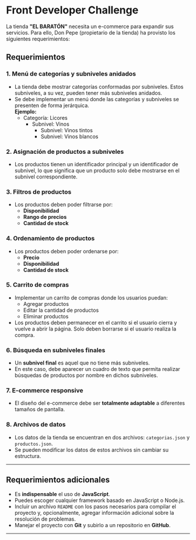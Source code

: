 # Front Developer Challenge

La tienda **"EL BARATÓN"** necesita un e-commerce para expandir sus servicios. Para ello, Don Pepe (propietario de la tienda) ha provisto los siguientes requerimientos:  

## Requerimientos

### 1. Menú de categorías y subniveles anidados
- La tienda debe mostrar categorías conformadas por subniveles. Estos subniveles, a su vez, pueden tener más subniveles anidados.  
- Se debe implementar un menú donde las categorías y subniveles se presenten de forma jerárquica.  
  **Ejemplo:**  
  - Categoría: Licores  
    - Subnivel: Vinos  
      - Subnivel: Vinos tintos  
      - Subnivel: Vinos blancos  

### 2. Asignación de productos a subniveles
- Los productos tienen un identificador principal y un identificador de subnivel, lo que significa que un producto solo debe mostrarse en el subnivel correspondiente.  

### 3. Filtros de productos
- Los productos deben poder filtrarse por:  
  - **Disponibilidad**  
  - **Rango de precios**  
  - **Cantidad de stock**  

### 4. Ordenamiento de productos
- Los productos deben poder ordenarse por:  
  - **Precio**  
  - **Disponibilidad**  
  - **Cantidad de stock**  

### 5. Carrito de compras
- Implementar un carrito de compras donde los usuarios puedan:  
  - Agregar productos  
  - Editar la cantidad de productos  
  - Eliminar productos  
- Los productos deben permanecer en el carrito si el usuario cierra y vuelve a abrir la página. Solo deben borrarse si el usuario realiza la compra.  

### 6. Búsqueda en subniveles finales
- Un **subnivel final** es aquel que no tiene más subniveles.  
- En este caso, debe aparecer un cuadro de texto que permita realizar búsquedas de productos por nombre en dichos subniveles.  

### 7. E-commerce responsive
- El diseño del e-commerce debe ser **totalmente adaptable** a diferentes tamaños de pantalla.  

### 8. Archivos de datos
- Los datos de la tienda se encuentran en dos archivos: `categorias.json` y `productos.json`.  
- Se pueden modificar los datos de estos archivos sin cambiar su estructura.  

---

## Requerimientos adicionales

- Es **indispensable** el uso de **JavaScript**.  
- Puedes escoger cualquier framework basado en JavaScript o Node.js.  
- Incluir un archivo `README` con los pasos necesarios para compilar el proyecto y, opcionalmente, agregar información adicional sobre la resolución de problemas.  
- Manejar el proyecto con **Git** y subirlo a un repositorio en **GitHub**.  

---

